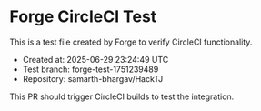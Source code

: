 # Forge CircleCI Test
                
This is a test file created by Forge to verify CircleCI functionality.

- Created at: 2025-06-29 23:24:49 UTC
- Test branch: forge-test-1751239489
- Repository: samarth-bhargav/HackTJ

This PR should trigger CircleCI builds to test the integration.
